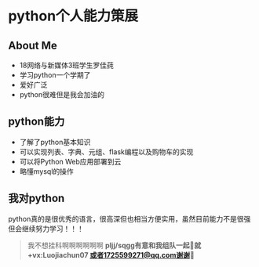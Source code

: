 # python个人能力策展
## About Me
- 18网络与新媒体3班学生罗佳莼
- 学习python一个学期了
- 爱好广泛 
- python很难但是我会加油的

## python能力
- 了解了python基本知识
- 可以实现列表、字典、元组、flask编程以及购物车的实现
- 可以将Python Web应用部署到云
- 略懂mysql的操作

## 我对python 
python真的是很优秀的语言，很高深但也相当方便实用，虽然目前能力不是很强但会继续努力学习！！！

> 我不想挂科啊啊啊啊啊啊
**pljj/sqgg有意和我组队一起🐛就+vx:Luojiachun07 或者1725599271@qq.com谢谢🙏**

